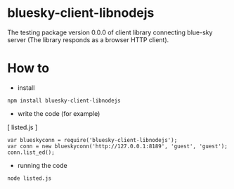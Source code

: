 # bluesky-client-libnodejs

The testing package version 0.0.0 of client library connecting blue-sky server (The library responds as a browser HTTP client).

How to
======
* install

```shell
npm install bluesky-client-libnodejs
```

* write the code (for example)

 [ listed.js ]
 ```shell
 var blueskyconn = require('bluesky-client-libnodejs');
 var conn = new blueskyconn('http://127.0.0.1:8189', 'guest', 'guest');
 conn.list_ed();
 ```
* running the code 
 ```shell
 node listed.js
 ```
